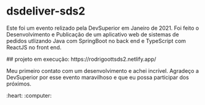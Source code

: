 # dsdeliver-sds2

<p> 
Este foi um evento relizado pela DevSuperior em Janeiro de 2021. Foi feito o Desenvolvimento e Publicação de um aplicativo web de sistemas de pedidos utlizando Java com SpringBoot no back end e TypeScript com ReactJS no front end.
</p>
## projeto em execução: https://rodrigoottsds2.netlify.app/


<p> Meu primeiro contato com um desenvolvimento e achei incrível. Agradeço a DevSuperior por esse evento maravilhoso e que eu possa participar dos próximos.</p>
<p> :heart: :computer:
